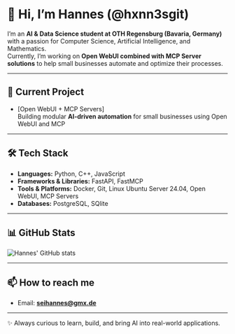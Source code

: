 # 👋 Hi, I’m Hannes (@hxnn3sgit)

I’m an **AI & Data Science student at OTH Regensburg (Bavaria, Germany)** with a passion for Computer Science, Artificial Intelligence, and Mathematics.  
Currently, I’m working on **Open WebUI combined with MCP Server solutions** to help small businesses automate and optimize their processes.

---

## 🚀 Current Project
- [Open WebUI + MCP Servers]  
  Building modular **AI-driven automation** for small businesses using Open WebUI and MCP

---

## 🛠️ Tech Stack
- **Languages:** Python, C++, JavaScript  
- **Frameworks & Libraries:** FastAPI, FastMCP 
- **Tools & Platforms:** Docker, Git, Linux Ubuntu Server 24.04, Open WebUI, MCP Servers  
- **Databases:** PostgreSQL, SQlite  

---

## 📊 GitHub Stats
![Hannes' GitHub stats](https://github-readme-stats.vercel.app/api?username=hxnn3sgit&show_icons=true&theme=tokyonight)

---

## 📫 How to reach me
- Email: **seihannes@gmx.de**  

---
✨ Always curious to learn, build, and bring AI into real-world applications.
